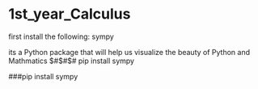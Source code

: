 # 1st_year_Calculus
first install the following: sympy 


its a Python package that will help us visualize the beauty of Python and Mathmatics
$#$#$# pip install sympy

$$$$###pip install sympy
